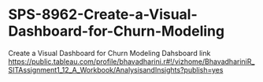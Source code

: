 # SPS-8962-Create-a-Visual-Dashboard-for-Churn-Modeling
Create a Visual Dashboard for Churn Modeling
Dahsboard link https://public.tableau.com/profile/bhavadharini.r#!/vizhome/BhavadhariniR_SITAssignment1_12_A_Workbook/AnalysisandInsights?publish=yes
